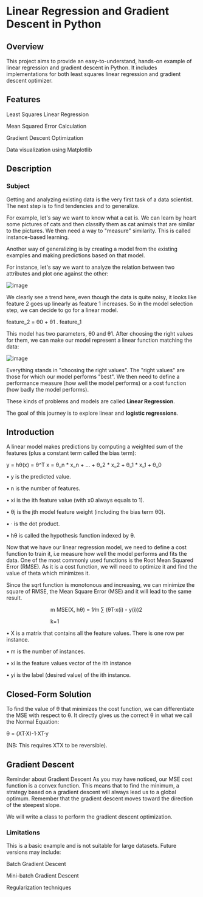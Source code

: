 # Linear Regression and Gradient Descent in Python

## Overview

This project aims to provide an easy-to-understand, hands-on example of linear regression and gradient descent in Python. It includes implementations for both least squares linear regression and gradient descent optimizer.

## Features

Least Squares Linear Regression

Mean Squared Error Calculation

Gradient Descent Optimization

Data visualization using Matplotlib


## Description

### Subject

Getting and analyzing existing data is the very first task of a data scientist.
The next step is to find tendencies and to generalize.

For example, let's say we want to know what a cat is. We can learn by heart some pictures of cats and then classify them as cat animals that are similar to the pictures.
We then need a way to "measure" similarity. This is called instance-based learning.

Another way of generalizing is by creating a model from the existing examples and making predictions based on that model.

For instance, let's say we want to analyze the relation between two attributes and plot one against the other:

![image](https://storage.googleapis.com/qwasar-public/track-ds/linear_points_nude.png)

We clearly see a trend here, even though the data is quite noisy, it looks like feature 2 goes up linearly as feature 1 increases.
So in the model selection step, we can decide to go for a linear model.

feature_2 = θ0 + θ1 . feature_1

This model has two parameters, θ0 and θ1. After choosing the right values for them, we can make our model represent a linear function matching the data:

![image](https://storage.googleapis.com/qwasar-public/track-ds/linear_points_regressed.png)

Everything stands in "choosing the right values". The "right values" are those for which our model performs "best".
We then need to define a performance measure (how well the model performs) or a cost function (how badly the model performs).

These kinds of problems and models are called **Linear Regression**.

The goal of this journey is to explore linear and **logistic regressions**.


## Introduction

A linear model makes predictions by computing a weighted sum of the features (plus a constant term called the bias term):

y = hθ(x) = θ^T x = θ_n * x_n + ... + θ_2 * x_2 + θ_1 * x_1 + θ_0

• y is the predicted value.

• n is the number of features.

• xi is the ith feature value (with x0 always equals to 1).

• θj is the jth model feature weight (including the bias term θ0).

• · is the dot product.

• hθ is called the hypothesis function indexed by θ.

Now that we have our linear regression model, we need to define a cost function to train it, i.e measure how well the model performs and fits the data.
One of the most commonly used functions is the Root Mean Squared Error (RMSE). As it is a cost function, we will need to optimize it and find the value
of theta which minimizes it.

Since the sqrt function is monotonous and increasing, we can minimize the square of RMSE, the Mean Square Error (MSE) and it will lead to the same result.


         m
MSE(X, hθ) =   1⁄m ∑ (θT·x(i) - y(i))2

         k=1

• X is a matrix that contains all the feature values. There is one row per instance.

• m is the number of instances.

• xi is the feature values vector of the ith instance

• yi is the label (desired value) of the ith instance.

## Closed-Form Solution

To find the value of θ that minimizes the cost function, we can differentiate the MSE with respect to θ.
It directly gives us the correct θ in what we call the Normal Equation:

θ = (XT·X)-1·XT·y

(NB: This requires XTX to be reversible).

## Gradient Descent


Reminder about Gradient Descent
As you may have noticed, our MSE cost function is a convex function. This means that to find the minimum, a strategy based on a gradient descent
will always lead us to a global optimum. Remember that the gradient descent moves toward the direction of the steepest slope.

We will write a class to perform the gradient descent optimization.


### Limitations

This is a basic example and is not suitable for large datasets. Future versions may include:

Batch Gradient Descent

Mini-batch Gradient Descent

Regularization techniques


